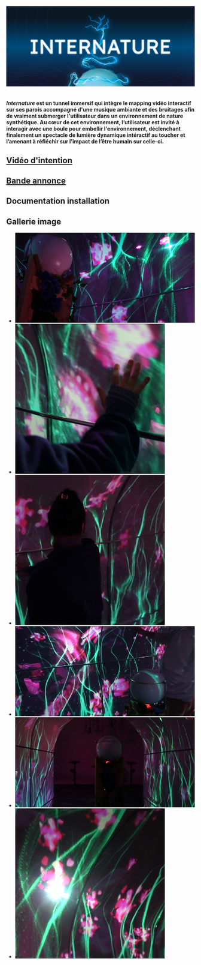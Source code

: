 <a style="display: flex; justify-content: space-around">
    <img src="thumbnail.jpg" width='1200' style="height: 100%">
</a>

<br/>
<h4>

<i>Internature</i> est un tunnel immersif qui intègre le mapping vidéo interactif sur ses parois accompagné d'une musique ambiante et des bruitages afin de vraiment submerger l'utilisateur dans un environnement de nature synthétique. Au cœur de cet environnement, l’utilisateur est invité à interagir avec une boule pour embellir l'environnement, déclenchant finalement un spectacle de lumière dynamique intéractif au toucher et l’amenant à réfléchir sur l’impact de l’être humain sur celle-ci.
</h4>

## [Vidéo d'intention](https://youtu.be/pLxNPbXbVRE?si=0ZiVeGZ_q0b2-osc)

## [Bande annonce](https://youtu.be/dI_DeIEkmxw?si=Y-lhUr6N7_BLQAMJ)

## Documentation installation

## Gallerie image



* ![](diffusion01.jpg)
* ![](diffusion02.jpg)
* ![](diffusion03.jpg)
* ![](diffusion04.jpg)
* ![](diffusion05.jpg)
* ![](diffusion06.jpg)


